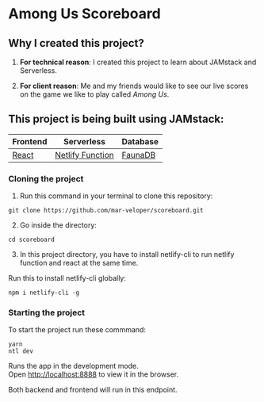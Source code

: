# Among Us Scoreboard

## Why I created this project?

1. **For technical reason**:
I created this project to learn about JAMstack and Serverless.

2. **For client reason**: 
Me and my friends would like to see our live scores on the game we like to play called _Among Us_.

## This project is being built using JAMstack: 
Frontend | Serverless | Database
------------ | ------------- | -------------
[React](https://reactjs.org/) | [Netlify Function](https://www.netlify.com/products/functions/) | [FaunaDB](https://fauna.com/)

### Cloning the project

1. Run this command in your terminal to clone this repository:

```
git clone https://github.com/mar-veloper/scoreboard.git
```

2. Go inside the directory: 

```
cd scoreboard
```

3. In this project directory, you have to install netlify-cli to run netlify function and react at the same time.

Run this to install netlify-cli globally:

```
npm i netlify-cli -g
```

### Starting the project

To start the project run these commmand: 

```
yarn
ntl dev
```

Runs the app in the development mode.\
Open [http://localhost:8888](http://localhost:8888) to view it in the browser.

Both backend and frontend will run in this endpoint.
